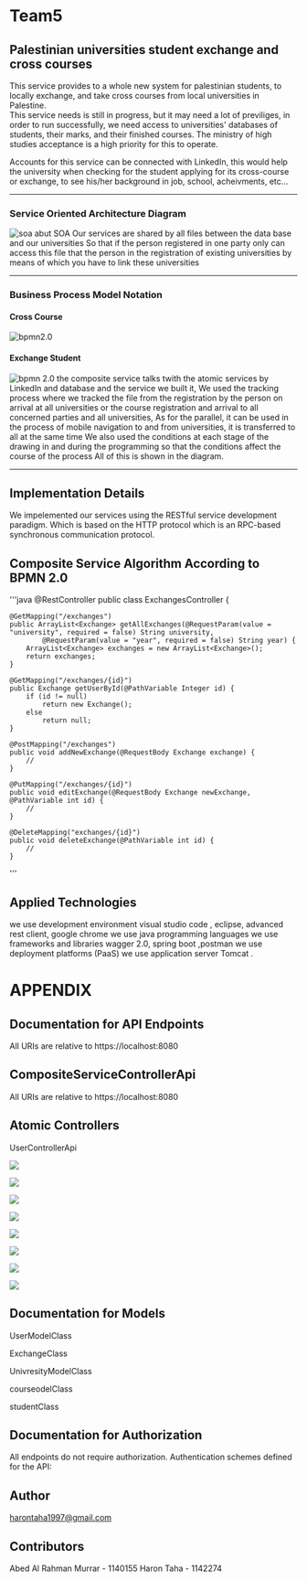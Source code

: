 
# Team5

## Palestinian universities student exchange and cross courses

This service provides to a whole new system for palestinian students, to locally exchange, and take cross courses from local universities in Palestine.   
 This service needs is still in progress, but it may need a lot of previliges, in order to run successfully, we need access to universities' databases of students, their marks, and their finished courses. The ministry of high studies acceptance is a high priority for this to operate.

Accounts for this service can be connected with LinkedIn, this would help the university when checking for the student applying for its cross-course or exchange, to see his/her background in job, school, acheivments, etc...

---

### Service Oriented Architecture Diagram

<img src="assets/soa-diagram.png" title="soa"/>
 abut SOA  Our services are shared by all files between the data base and our universities
 So that if the person registered in one party only can access this file that the person in the registration of existing 
 universities by means of which you have to link these universities

---

### Business Process Model Notation

#### Cross Course

<img src="assets/bpmn-cross-course.png" title="bpmn2.0"/>

#### Exchange Student

<img src="assets/bpmn-exchange-student.png" title="bpmn 2.0"/>
the composite service talks twith the atomic services by LinkedIn and database and the service we built it,
We used the tracking process where we tracked the file from the registration by the person on arrival at all universities 
or the course registration and arrival to all concerned parties and all universities,
As for the parallel, it can be used in the process of mobile navigation to and from universities, 
it is transferred to all at the same time
We also used the conditions at each stage of the drawing in and during 
the programming so that the conditions affect the course of the process
All of this is shown in the diagram.

---
## Implementation Details
We impelemented our services using the RESTful service development paradigm. Which is based on the HTTP protocol which is an RPC-based synchronous communication protocol.

## Composite Service Algorithm According to BPMN 2.0
'''java
@RestController
public class ExchangesController {

	@GetMapping("/exchanges")
	public ArrayList<Exchange> getAllExchanges(@RequestParam(value = "university", required = false) String university,
			@RequestParam(value = "year", required = false) String year) {
		ArrayList<Exchange> exchanges = new ArrayList<Exchange>();
		return exchanges;
	}

	@GetMapping("/exchanges/{id}")
	public Exchange getUserById(@PathVariable Integer id) {
		if (id != null)
			return new Exchange();
		else
			return null;
	}

	@PostMapping("/exchanges")
	public void addNewExchange(@RequestBody Exchange exchange) {
		//
	}

	@PutMapping("/exchanges/{id}")
	public void editExchange(@RequestBody Exchange newExchange, @PathVariable int id) {
		//
	}

	@DeleteMapping("exchanges/{id}")
	public void deleteExchange(@PathVariable int id) {
		//
	}
'''


## Applied Technologies
 we use development environment visual studio code , eclipse, advanced rest client, google chrome
 we use  java programming languages
 we use frameworks and libraries wagger 2.0, spring boot ,postman
 we use deployment platforms (PaaS)
 we use application server Tomcat   .  
 # APPENDIX
 ## Documentation for API Endpoints
 All URIs are relative to https://localhost:8080
## CompositeServiceControllerApi
All URIs are relative to https://localhost:8080
## Atomic Controllers
UserControllerApi

<img src="https://github.com/COMP4381/Team5/blob/master/mm.jpg"></img>

<img src="https://github.com/COMP4381/Team5/blob/master/m6.jpg"></img>

<img src="https://github.com/COMP4381/Team5/blob/master/m2.jpg"></img>

<img src="https://github.com/COMP4381/Team5/blob/master/m4.jpg"></img>

<img src="https://github.com/COMP4381/Team5/blob/master/m9.jpg"></img>

<img src="https://github.com/COMP4381/Team5/blob/master/m1.jpg"></img>

<img src="https://github.com/COMP4381/Team5/blob/master/m8.jpg"></img>

<img src="https://github.com/COMP4381/Team5/blob/master/m7.jpg"></img>

 ## Documentation for Models
UserModelClass

ExchangeClass

UnivresityModelClass

courseodelClass

studentClass

## Documentation for Authorization
All endpoints do not require authorization. Authentication schemes defined for the API:

## Author
harontaha1997@gmail.com
## Contributors
Abed Al Rahman Murrar - 1140155
Haron Taha - 1142274
